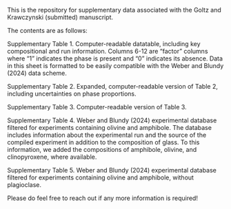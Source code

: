 This is the repository for supplementary data associated with the Goltz and Krawczynski (submitted) manuscript. 

The contents are as follows:

Supplementary Table 1. Computer-readable datatable, including key compositional and run information. Columns 6-12 are “factor” columns where “1” indicates the phase is present and “0” indicates its absence. Data in this sheet is formatted to be easily compatible with the Weber and Blundy (2024) data scheme.

Supplementary Table 2. Expanded, computer-readable version of Table 2, including uncertainties on phase proportions.

Supplementary Table 3. Computer-readable version of Table 3.

Supplementary Table 4. Weber and Blundy (2024) experimental database filtered for experiments containing olivine and amphibole. The database includes information about the experimental run and the source of the compiled experiment in addition to the composition of glass. To this information, we added the compositions of amphibole, olivine, and clinopyroxene, where available. 

Supplementary Table 5. Weber and Blundy (2024) experimental database filtered for experiments containing olivine and amphibole, without plagioclase. 

Please do feel free to reach out if any more information is required!
